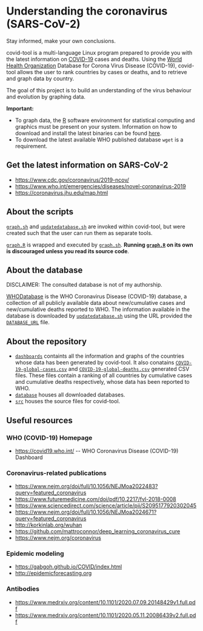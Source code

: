 # Understanding the coronavirus (SARS-CoV-2)
Stay informed, make your own conclusions.

covid-tool is a multi-language Linux program prepared to provide you with the latest information on [COVID-19](https://en.wikipedia.org/wiki/Coronavirus_disease_2019) cases and deaths.
Using the [World Health Organization](https://en.wikipedia.org/wiki/World_Health_Organization) Database for Corona Virus Disease (COVID-19), covid-tool allows the user to rank countries by cases or deaths, and to retrieve and graph data by country.

The goal of this project is to build an understanding of the virus behaviour and evolution by graphing data.

**Important:** 
- To graph data, the [R](https://en.wikipedia.org/wiki/R_(programming_language)) software environment for statistical computing and graphics must be present on your system. Information on how to download and install the latest binaries can be found [here](https://cran.r-project.org/).
- To download the latest available WHO published database `wget` is a requirement.

## Get the latest information on SARS-CoV-2
- https://www.cdc.gov/coronavirus/2019-ncov/
- https://www.who.int/emergencies/diseases/novel-coronavirus-2019
- https://coronavirus.jhu.edu/map.html

## About the scripts

[`graph.sh`](graph.sh) and [`updatedatabase.sh`](updatedatabase.sh) are invoked within covid-tool, but were created such that the user can run them as separate tools.

[`graph.R`](graph.R) is wrapped and executed by [`graph.sh`](graph.sh). **Running [`graph.R`](graph.R) on its own is discouraged unless you read its source code**.

## About the database
DISCLAIMER: The consulted database is not of my authorship.

[WHODatabase](https://covid19.who.int/WHO-COVID-19-global-data.csv) is the WHO Coronavirus Disease (COVID-19) database, a collection of all publicly available data about new/cumulative cases and new/cumulative deaths reported to WHO. 
The information available in the database is downloaded by [`updatedatabase.sh`](updatedatabase.sh) using the URL provided the [`DATABASE_URL`](DATABASE_URL) file.

## About the repository
- [`dashboards`](dashboards) containts all the information and graphs of the countries whose data has been generated by covid-tool. It also conatains [`COVID-19-global-cases.csv`](dashboards/COVID-19-global-cases.csv) and [`COVID-19-global-deaths.csv`](dashboards/COVID-19-global-deaths.csv) generated CSV files. These files contain a ranking of all countries by cumulative cases and cumulative deaths respectively, whose data has been reported to WHO.
- [`database`](database) houses all downloaded databases.
- [`src`](src) houses the source files for covid-tool.

## Useful resources
### WHO (COVID-19) Homepage
- https://covid19.who.int/ -- WHO Coronavirus Disease (COVID-19) Dashboard
### Coronavirus-related publications 
- https://www.nejm.org/doi/full/10.1056/NEJMoa2022483?query=featured_coronavirus
- https://www.futuremedicine.com/doi/pdf/10.2217/fvl-2018-0008
- https://www.sciencedirect.com/science/article/pii/S2095177920302045
- https://www.nejm.org/doi/full/10.1056/NEJMoa2024671?query=featured_coronavirus
- http://korkinlab.org/wuhan
- https://github.com/mattroconnor/deep_learning_coronavirus_cure
- https://www.nejm.org/coronavirus

### Epidemic modeling
- https://gabgoh.github.io/COVID/index.html
- http://epidemicforecasting.org

### Antibodies
- https://www.medrxiv.org/content/10.1101/2020.07.09.20148429v1.full.pdf
- https://www.medrxiv.org/content/10.1101/2020.05.11.20086439v2.full.pdf

